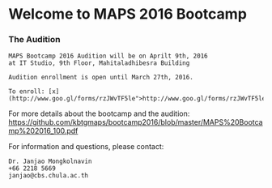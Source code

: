 
# Welcome to MAPS 2016 Bootcamp

### The Audition
	MAPS Bootcamp 2016 Audition will be on Aprilt 9th, 2016
	at IT Studio, 9th Floor, Mahitaladhibesra Building

	Audition enrollment is open until March 27th, 2016.

	To enroll: [x](http://www.goo.gl/forms/rzJWvTF5le">http://www.goo.gl/forms/rzJWvTF5le)
	

For more details about the bootcamp and the audition:
https://github.com/kbtgmaps/bootcamp2016/blob/master/MAPS%20Bootcamp%202016_100.pdf

For information and questions, please contact:

	Dr. Janjao Mongkolnavin
	+66 2218 5669
	janjao@cbs.chula.ac.th
